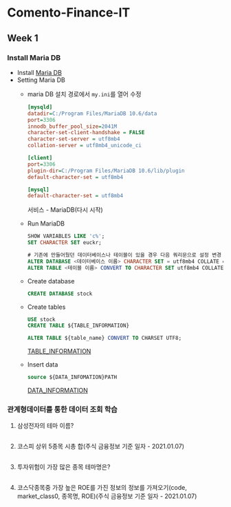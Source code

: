 # Comento-Finance-IT

## Week 1
### Install Maria DB
- Install [Maria DB](https://mariadb.org/download/)
- Setting Maria DB
  - maria DB 설치 경로에서 `my.ini`를 열어 수정
    ```ini
    [mysqld]
    datadir=C:/Program Files/MariaDB 10.6/data
    port=3306
    innodb_buffer_pool_size=2041M
    character-set-client-handshake = FALSE
    character-set-server = utf8mb4
    collation-server = utf8mb4_unicode_ci

    [client]
    port=3306
    plugin-dir=C:/Program Files/MariaDB 10.6/lib/plugin
    default-character-set = utf8mb4

    [mysql]
    default-character-set = utf8mb4
    ```
    서비스 - MariaDB(다시 시작)

  - Run MariaDB
    ```sql
    SHOW VARIABLES LIKE 'c%';
    SET CHARACTER SET euckr;

    # 기존에 만들어뒀던 데이터베이스나 테이블이 있을 경우 다음 쿼리문으로 설정 변경
    ALTER DATABASE <데이터베이스 이름> CHARACTER SET = utf8mb4 COLLATE = utf8mb4_unicode_ci;
    ALTER TABLE <테이블 이름> CONVERT TO CHARACTER SET utf8mb4 COLLATE utf8mb4_unicode_ci;
    ```
  - Create database
    ```sql
    CREATE DATABASE stock
    ```
  - Create tables
    ```sql
    USE stock
    CREATE TABLE ${TABLE_INFORMATION}

    ALTER TABLE ${table_name} CONVERT TO CHARSET UTF8;
    ```
    [TABLE_INFORMATION](https://github.com/britko/Comento-Finance-IT/tree/master/Week%201/1%EC%A3%BC%EC%B0%A8%20%EA%B3%BC%EC%A0%9C%20%EC%82%AC%EC%A0%84%20%EC%84%A4%EC%A0%95%20%EB%82%B4%EC%9A%A9(%ED%85%8C%EC%9D%B4%EB%B8%94)/%ED%85%8C%EC%9D%B4%EB%B8%94%20%EC%A0%95%EB%B3%B4)
  - Insert data
    ```sql
    source ${DATA_INFOMATION}PATH
    ```
    [DATA_INFORMATION](https://github.com/britko/Comento-Finance-IT/tree/master/Week%201/1%EC%A3%BC%EC%B0%A8%20%EA%B3%BC%EC%A0%9C%20%EC%82%AC%EC%A0%84%20%EC%84%A4%EC%A0%95%20%EB%82%B4%EC%9A%A9(%ED%85%8C%EC%9D%B4%EB%B8%94)/%EB%8D%B0%EC%9D%B4%ED%84%B0%EC%A0%95%EB%B3%B4)

### 관계형데이터를 통한 데이터 조회 학습
1. 삼성전자의 테마 이름?
    ```sql

    ```
2. 코스피 상위 5종목 시총 합(주식 금융정보 기준 일자 - 2021.01.07)
    ```sql

    ```
3. 투자위험이 가장 많은 종목 테마명은?
    ```sql

    ```
4. 코스닥종목중 가장 높은 ROE를 가진 정보의 정보를 가져오기(code, market_class0, 종목명, ROE)(주식 금융정보 기준 일자 - 2021.01.07)
    ```sql

    ```